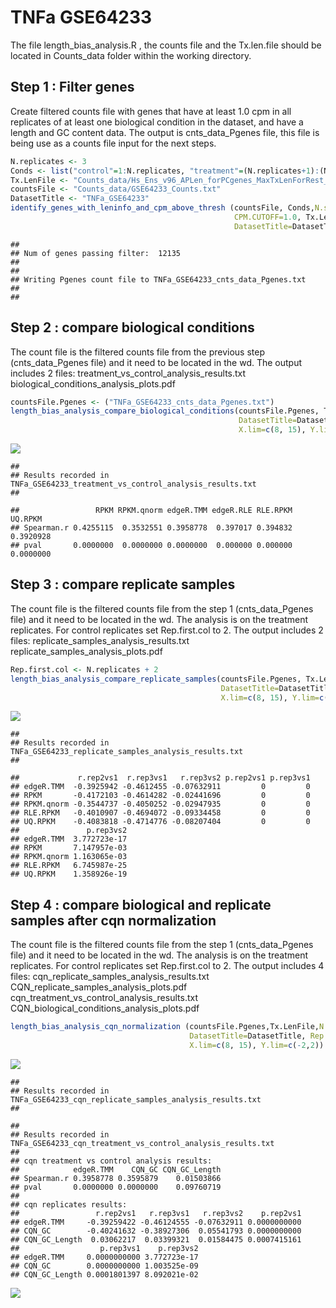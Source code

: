 TNFa GSE64233
================

The file length\_bias\_analysis.R , the counts file and the Tx.len.file should be located in Counts\_data folder within the working directory.

Step 1 : Filter genes
---------------------

Create filtered counts file with genes that have at least 1.0 cpm in all replicates of at least one biological condition in the dataset, and have a length and GC content data. The output is cnts\_data\_Pgenes file, this file is being use as a counts file input for the next steps.

``` r
N.replicates <- 3
Conds <- list("control"=1:N.replicates, "treatment"=(N.replicates+1):(N.replicates*2))
Tx.LenFile <- "Counts_data/Hs_Ens_v96_APLen_forPCgenes_MaxTxLenForRest_plus_GCcontent.txt";
countsFile <- "Counts_data/GSE64233_Counts.txt"
DatasetTitle <- "TNFa_GSE64233"
identify_genes_with_leninfo_and_cpm_above_thresh (countsFile, Conds,N.samples.cutoff=N.replicates,
                                                  CPM.CUTOFF=1.0, Tx.LenFile,
                                                  DatasetTitle=DatasetTitle) 
```

    ## 
    ## Num of genes passing filter:  12135 
    ## 
    ## 
    ## Writing Pgenes count file to TNFa_GSE64233_cnts_data_Pgenes.txt
    ## 
    ## 

Step 2 : compare biological conditions
--------------------------------------

The count file is the filtered counts file from the previous step (cnts\_data\_Pgenes file) and it need to be located in the wd. The output includes 2 files: treatment\_vs\_control\_analysis\_results.txt biological\_conditions\_analysis\_plots.pdf

``` r
countsFile.Pgenes <- ("TNFa_GSE64233_cnts_data_Pgenes.txt")
length_bias_analysis_compare_biological_conditions(countsFile.Pgenes, Tx.LenFile,
                                                   DatasetTitle=DatasetTitle,
                                                   X.lim=c(8, 15), Y.lim=c(-2,2)) 
```

![](Running_example_files/figure-markdown_github/Step2.png)

    ## 
    ## Results recorded in TNFa_GSE64233_treatment_vs_control_analysis_results.txt
    ## 

    ##                 RPKM RPKM.qnorm edgeR.TMM edgeR.RLE RLE.RPKM   UQ.RPKM
    ## Spearman.r 0.4255115  0.3532551 0.3958778  0.397017 0.394832 0.3920928
    ## pval       0.0000000  0.0000000 0.0000000  0.000000 0.000000 0.0000000

Step 3 : compare replicate samples
----------------------------------

The count file is the filtered counts file from the step 1 (cnts\_data\_Pgenes file) and it need to be located in the wd. The analysis is on the treatment replicates. For control replicates set Rep.first.col to 2. The output includes 2 files: replicate\_samples\_analysis\_results.txt replicate\_samples\_analysis\_plots.pdf

``` r
Rep.first.col <- N.replicates + 2
length_bias_analysis_compare_replicate_samples(countsFile.Pgenes, Tx.LenFile,N.replicates=N.replicates,
                                               DatasetTitle=DatasetTitle, Rep.first.col=Rep.first.col,
                                               X.lim=c(8, 15), Y.lim=c(-2,2)) 
```

![](Running_example_files/figure-markdown_github/Step3.png)

    ## 
    ## Results recorded in TNFa_GSE64233_replicate_samples_analysis_results.txt
    ## 

    ##             r.rep2vs1  r.rep3vs1   r.rep3vs2 p.rep2vs1 p.rep3vs1
    ## edgeR.TMM  -0.3925942 -0.4612455 -0.07632911         0         0
    ## RPKM       -0.4172103 -0.4614282 -0.02441696         0         0
    ## RPKM.qnorm -0.3544737 -0.4050252 -0.02947935         0         0
    ## RLE.RPKM   -0.4010907 -0.4694072 -0.09334458         0         0
    ## UQ.RPKM    -0.4083818 -0.4714776 -0.08207404         0         0
    ##               p.rep3vs2
    ## edgeR.TMM  3.772723e-17
    ## RPKM       7.147957e-03
    ## RPKM.qnorm 1.163065e-03
    ## RLE.RPKM   6.745987e-25
    ## UQ.RPKM    1.358926e-19

Step 4 : compare biological and replicate samples after cqn normalization
-------------------------------------------------------------------------

The count file is the filtered counts file from the step 1 (cnts\_data\_Pgenes file) and it need to be located in the wd. The analysis is on the treatment replicates. For control replicates set Rep.first.col to 2. The output includes 4 files: cqn\_replicate\_samples\_analysis\_results.txt CQN\_replicate\_samples\_analysis\_plots.pdf cqn\_treatment\_vs\_control\_analysis\_results.txt CQN\_biological\_conditions\_analysis\_plots.pdf

``` r
length_bias_analysis_cqn_normalization (countsFile.Pgenes,Tx.LenFile,N.replicates=N.replicates,
                                        DatasetTitle=DatasetTitle, Rep.first.col=Rep.first.col,
                                        X.lim=c(8, 15), Y.lim=c(-2,2)) 
```

![](Running_example_files/figure-markdown_github/Step4_1.png)

    ## 
    ## Results recorded in TNFa_GSE64233_cqn_replicate_samples_analysis_results.txt
    ## 

    ## 
    ## Results recorded in TNFa_GSE64233_cqn_treatment_vs_control_analysis_results.txt
    ##  
    ## cqn treatment vs control analysis results:
    ##            edgeR.TMM    CQN_GC CQN_GC_Length
    ## Spearman.r 0.3958778 0.3595879    0.01503866
    ## pval       0.0000000 0.0000000    0.09760719
    ## 
    ## cqn replicates results:
    ##                 r.rep2vs1   r.rep3vs1   r.rep3vs2    p.rep2vs1
    ## edgeR.TMM     -0.39259422 -0.46124555 -0.07632911 0.0000000000
    ## CQN_GC        -0.40241632 -0.38927306  0.05541793 0.0000000000
    ## CQN_GC_Length  0.03062217  0.03399321  0.01584475 0.0007415161
    ##                  p.rep3vs1    p.rep3vs2
    ## edgeR.TMM     0.0000000000 3.772723e-17
    ## CQN_GC        0.0000000000 1.003525e-09
    ## CQN_GC_Length 0.0001801397 8.092021e-02

![](Running_example_files/figure-markdown_github/Step4_2.png)
